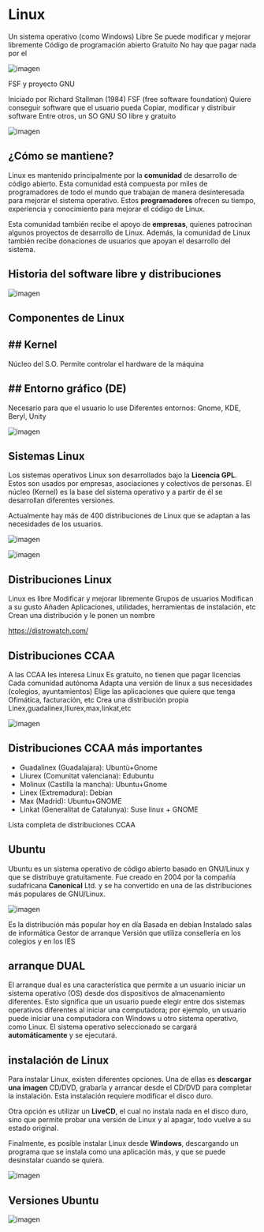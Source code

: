 # Linux

Un sistema operativo (como Windows)
Libre
Se puede modificar y mejorar libremente
Código de programación abierto
Gratuito
No hay que pagar nada por el

![imagen](2019-06-28-08-44-14.png)

FSF y proyecto GNU

Iniciado por Richard Stallman (1984)
FSF (free software foundation)
Quiere conseguir software que el usuario pueda
Copiar, modificar y distribuir software
Entre otros, un SO
GNU
SO libre y gratuito

![imagen](2019-06-28-08-44-31.png)

## ¿Cómo se mantiene?

Linux es mantenido principalmente por la **comunidad** de desarrollo de código abierto. Esta comunidad está compuesta por miles de programadores de todo el mundo que trabajan de manera desinteresada para mejorar el sistema operativo. Estos **programadores** ofrecen su tiempo, experiencia y conocimiento para mejorar el código de Linux.

Esta comunidad también recibe el apoyo de **empresas**, quienes patrocinan algunos proyectos de desarrollo de Linux. Además, la comunidad de Linux también recibe donaciones de usuarios que apoyan el desarrollo del sistema.

##  Historia del software libre y distribuciones

![imagen](2019-06-28-08-44-58.png)

##  Componentes de Linux

## ##  Kernel

Núcleo del S.O.
Permite controlar el hardware de la máquina

## ##  Entorno gráfico (DE)

Necesario para que el usuario lo use
Diferentes entornos:
Gnome, KDE, Beryl, Unity

![imagen](2019-06-28-08-45-15.png)

##  Sistemas Linux


Los sistemas operativos Linux son desarrollados bajo la **Licencia GPL**. Estos son usados por empresas, asociaciones y colectivos de personas. El núcleo (Kernel) es la base del sistema operativo y a partir de él se desarrollan diferentes versiones.

Actualmente hay más de 400 distribuciones de Linux que se adaptan a las necesidades de los usuarios.


![imagen](2019-06-28-08-45-37.png)

![imagen](2019-06-28-08-45-41.png)

##  Distribuciones Linux

Linux es libre
Modificar y mejorar libremente
Grupos de usuarios
Modifican a su gusto
Añaden
Aplicaciones, utilidades, herramientas de instalación, etc
Crean una distribución y le ponen un nombre

https://distrowatch.com/

##  Distribuciones CCAA

A las CCAA les interesa Linux
Es gratuito, no tienen que pagar licencias
Cada comunidad autónoma
Adapta una versión de linux a sus necesidades (colegios, ayuntamientos)
Elige las aplicaciones que quiere que tenga
Ofimática, facturación, etc
Crea una distribución propia
Linex,guadalinex,lliurex,max,linkat,etc

![imagen](2019-06-28-08-46-25.png)

##  Distribuciones CCAA más importantes

- Guadalinex (Guadalajara): Ubuntù+Gnome
- Lliurex (Comunitat valenciana): Edubuntu
- Molinux (Castilla la mancha): Ubuntu+Gnome
- Linex (Extremadura): Debian
- Max (Madrid): Ubuntu+GNOME
- Linkat (Generalitat de Catalunya): Suse linux + GNOME

Lista completa de distribuciones CCAA

## Ubuntu

Ubuntu es un sistema operativo de código abierto basado en GNU/Linux y que se distribuye gratuitamente. Fue creado en 2004 por la compañía sudafricana **Canonical** Ltd. y se ha convertido en una de las distribuciones más populares de GNU/Linux.

![imagen](2019-06-28-08-47-04.png)

Es la distribución más popular hoy en día
Basada en debian
Instalado salas de informática
Gestor de arranque
Versión que utiliza consellería en los colegios y en los IES

## arranque DUAL

El arranque dual es una característica que permite a un usuario iniciar un sistema operativo (OS) desde dos dispositivos de almacenamiento diferentes. Esto significa que un usuario puede elegir entre dos sistemas operativos diferentes al iniciar una computadora; por ejemplo, un usuario puede iniciar una computadora con Windows u otro sistema operativo, como Linux. El sistema operativo seleccionado se cargará **automáticamente** y se ejecutará.

## instalación de Linux

Para instalar Linux, existen diferentes opciones. Una de ellas es **descargar una imagen** CD/DVD, grabarla y arrancar desde el CD/DVD para completar la instalación. Esta instalación requiere modificar el disco duro.

Otra opción es utilizar un **LiveCD**, el cual no instala nada en el disco duro, sino que permite probar una versión de Linux y al apagar, todo vuelve a su estado original.

Finalmente, es posible instalar Linux desde **Windows**, descargando un programa que se instala como una aplicación más, y que se puede desinstalar cuando se quiera.

![imagen](2019-06-28-08-47-24.png)

## Versiones Ubuntu

![imagen](2019-06-28-08-47-53.png)

